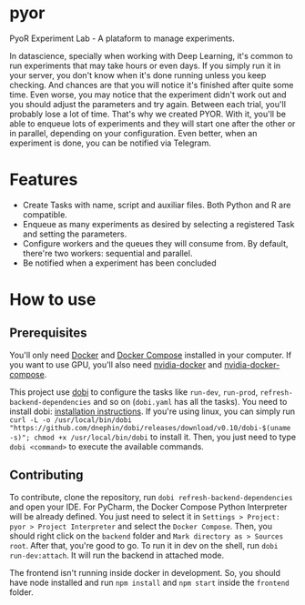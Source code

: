 # pyor
PyoR Experiment Lab - A plataform to manage experiments.

In datascience, specially when working with Deep Learning, it's common to run experiments that may take hours or even days. If you simply run it in your server, you don't know when it's done running unless you keep checking. And chances are that you will notice it's finished after quite some time. Even worse, you may notice that the experiment didn't work out and you should adjust the parameters and try again. Between each trial, you'll probably lose a lot of time. That's why we created PYOR. With it, you'll be able to enqueue lots of experiments and they will start one after the other or in parallel, depending on your configuration. Even better, when an experiment is done, you can be notified via Telegram.

# Features

- Create Tasks with name, script and auxiliar files. Both Python and R are compatible.
- Enqueue as many experiments as desired by selecting a registered Task and setting the parameters.
- Configure workers and the queues they will consume from. By default, there're two workers: sequential and parallel.
- Be notified when a experiment has been concluded

# How to use

## Prerequisites

You'll only need [Docker](https://docs.docker.com/engine/installation/) and [Docker Compose](https://docs.docker.com/compose/install/) installed in your computer. If you want to use GPU, you'll also need [nvidia-docker](https://github.com/NVIDIA/nvidia-docker/wiki/Installation) and [nvidia-docker-compose](https://github.com/eywalker/nvidia-docker-compose#installing).

This project use [dobi](https://dnephin.github.io/dobi) to configure the tasks like `run-dev`, `run-prod`, `refresh-backend-dependencies` and so on (`dobi.yaml` has all the tasks). You need to install dobi: [installation instructions](https://dnephin.github.io/dobi/install.html). If you're using linux, you can simply run `curl -L -o /usr/local/bin/dobi "https://github.com/dnephin/dobi/releases/download/v0.10/dobi-$(uname -s)"; chmod +x /usr/local/bin/dobi` to install it. Then, you just need to type `dobi <command>` to execute the available commands.

## Contributing

To contribute, clone the repository, run `dobi refresh-backend-dependencies` and open your IDE. For PyCharm, the Docker Compose Python Interpreter will be already defined. You just need to select it in `Settings > Project: pyor > Project Interpreter` and select the `Docker Compose`. Then, you should right click on the `backend` folder and `Mark directory as > Sources root`. After that, you're good to go. To run it in dev on the shell, run `dobi run-dev:attach`. It will run the backend in attached mode.

The frontend isn't running inside docker in development. So, you should have node installed and run `npm install` and `npm start` inside the `frontend` folder.
